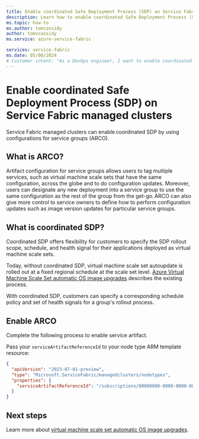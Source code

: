 ```yaml
---
title: Enable coordinated Safe Deployment Process (SDP) on Service Fabric managed clusters
description: Learn how to enable coordinated Safe Deployment Process (SDP) on Service Fabric managed clusters.
ms.topic: how-to
ms.author: tomcassidy
author: tomvcassidy
ms.service: azure-service-fabric

services: service-fabric
ms.date: 05/08/2024
# Customer intent: "As a DevOps engineer, I want to enable coordinated Safe Deployment Process on Service Fabric managed clusters, so that I can manage service updates with enhanced control over rollout scope, schedule, and health signals for my virtual machine scale sets."
---
```


# Enable coordinated Safe Deployment Process (SDP) on Service Fabric managed clusters

Service Fabric managed clusters can enable coordinated SDP by using configurations for service groups (ARCO).

## What is ARCO?

Artifact configuration for service groups allows users to tag multiple services, such as virtual machine scale sets that have the same configuration, across the globe and to do configuration updates. Moreover, users can designate any new deployment into a service group to use the same configuration as the rest of the group from the get-go. ARCO can also give more control to service owners to define how to perform configuration updates such as image version updates for particular service groups.

## What is coordinated SDP?

Coordinated SDP offers flexibility for customers to specify the SDP rollout scope, schedule, and health signal for their applications deployed as virtual machine scale sets.

Today, without coordinated SDP, virtual machine scale set autoupdate is rolled out at a fixed regional schedule at the scale set level. [Azure Virtual Machine Scale Set automatic OS image upgrades](../virtual-machine-scale-sets/virtual-machine-scale-sets-automatic-upgrade.md) describes the existing process.

With coordinated SDP, customers can specify a corresponding schedule policy and set of health signals for a group's rollout process.

## Enable ARCO

Complete the following process to enable service artifact.

Pass your `serviceArtifactReferenceId` to your node type ARM template resource:

```json
{ 
  "apiVersion": "2023-07-01-preview", 
  "type": "Microsoft.ServiceFabric/managedclusters/nodetypes", 
  "properties": { 
    "serviceArtifactReferenceId": "/subscriptions/00000000-0000-0000-0000-000000000000/resourceGroups/SampleResourceGroup/providers/Microsoft.Compute/galleries/SampleImageGallery/serviceArtifacts/SampleArtifactName/vmArtifactsProfiles/SampleVmArtifactProfile" 
  } 
} 
```

## Next steps

Learn more about [virtual machine scale set automatic OS image upgrades](../virtual-machine-scale-sets/virtual-machine-scale-sets-automatic-upgrade.md).
